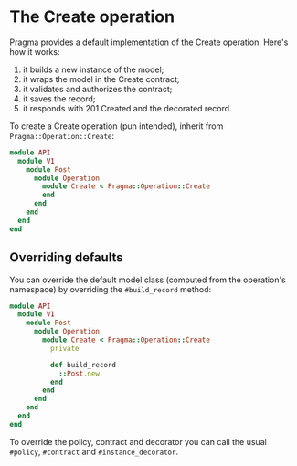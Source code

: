 # The Create operation

Pragma provides a default implementation of the Create operation. Here's how it works:

1. it builds a new instance of the model;
2. it wraps the model in the Create contract;
3. it validates and authorizes the contract;
4. it saves the record;
5. it responds with 201 Created and the decorated record.

To create a Create operation (pun intended), inherit from `Pragma::Operation::Create`:

```ruby
module API
  module V1
    module Post
      module Operation
        module Create < Pragma::Operation::Create
        end
      end
    end
  end
end
```

## Overriding defaults

You can override the default model class (computed from the operation's namespace) by overriding the
`#build_record` method:

```ruby
module API
  module V1
    module Post
      module Operation
        module Create < Pragma::Operation::Create
          private

          def build_record
            ::Post.new
          end
        end
      end
    end
  end
end
```

To override the policy, contract and decorator you can call the usual `#policy`, `#contract` and
`#instance_decorator`.

